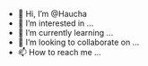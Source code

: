 - 👋 Hi, I’m @Haucha
- 👀 I’m interested in ...
- 🌱 I’m currently learning ...
- 💞️ I’m looking to collaborate on ...
- 📫 How to reach me ...

<!---
Haucha/Haucha is a ✨ special ✨ repository because its `README.md` (this file) appears on your GitHub profile.
You can click the Preview link to take a look at your changes.
--->
